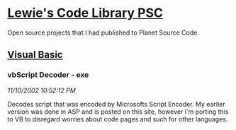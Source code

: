 # [Lewie's Code Library PSC](../../README.md)

Open source projects that I had published to Planet Source Code.

## [Visual Basic](../README.md)

### vbScript Decoder - exe

*11/10/2002 10:52:12 PM*

Decodes script that was encoded by Microsofts Script Encoder. My earlier version was done in ASP and is posted on this site, however i'm porting this to VB to disregard worries about code pages and such for other languages.


